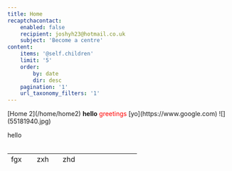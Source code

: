 ```yaml
---
title: Home
recaptchacontact:
    enabled: false
    recipient: joshyh23@hotmail.co.uk
    subject: 'Become a centre'
content:
    items: '@self.children'
    limit: '5'
    order:
        by: date
        dir: desc
    pagination: '1'
    url_taxonomy_filters: '1'
---
```


<p>[Home 2](/home/home2) <strong>hello</strong> <span style="color: red;">greetings</span> [yo](https://www.google.com) ![](55181940.jpg)</p>
<div>hello</div>
<div>&nbsp;</div>
<div>
<table style="height: 128px;" width="245">
<tbody>
<tr>
<td style="width: 42px;">fgx</td>
<td style="width: 42px;">zxh</td>
<td style="width: 42px;">zhd</td>
<td style="width: 42px;">&nbsp;</td>
<td style="width: 43px;">&nbsp;</td>
</tr>
<tr>
<td style="width: 42px;">&nbsp;</td>
<td style="width: 42px;">&nbsp;</td>
<td style="width: 42px;">&nbsp;</td>
<td style="width: 42px;">&nbsp;</td>
<td style="width: 43px;">&nbsp;</td>
</tr>
<tr>
<td style="width: 42px;">&nbsp;</td>
<td style="width: 42px;">&nbsp;</td>
<td style="width: 42px;">&nbsp;</td>
<td style="width: 42px;">&nbsp;</td>
<td style="width: 43px;">&nbsp;</td>
</tr>
<tr>
<td style="width: 42px;">&nbsp;</td>
<td style="width: 42px;">&nbsp;</td>
<td style="width: 42px;">&nbsp;</td>
<td style="width: 42px;">&nbsp;</td>
<td style="width: 43px;">&nbsp;</td>
</tr>
<tr>
<td style="width: 42px;">&nbsp;</td>
<td style="width: 42px;">&nbsp;</td>
<td style="width: 42px;">&nbsp;</td>
<td style="width: 42px;">&nbsp;</td>
<td style="width: 43px;">&nbsp;</td>
</tr>
</tbody>
</table>
</div>
